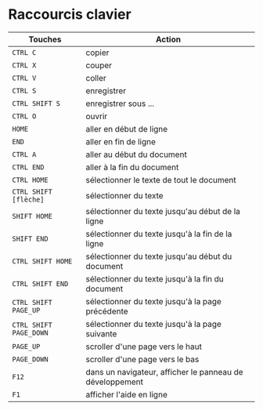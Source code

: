 # Raccourcis clavier

| Touches                 | Action                                                    |
| ----------------------- | --------------------------------------------------------- |
| `CTRL C`                | copier                                                    |
| `CTRL X`                | couper                                                    |
| `CTRL V`                | coller                                                    |
| `CTRL S`                | enregistrer                                               |
| `CTRL SHIFT S`          | enregistrer sous ...                                      |
| `CTRL O`                | ouvrir                                                    |
| `HOME`                  | aller en début de ligne                                   |
| `END`                   | aller en fin de ligne                                     |
| `CTRL A`                | aller au début du document                                |
| `CTRL END`              | aller à la fin du document                                |
| `CTRL HOME`             | sélectionner le texte de tout le document                 |
| `CTRL SHIFT [flèche]`   | sélectionner du texte                                     |
| `SHIFT HOME`            | sélectionner du texte jusqu'au début de la ligne          |
| `SHIFT END`             | sélectionner du texte jusqu'à la fin de la ligne          |
| `CTRL SHIFT HOME`       | sélectionner du texte jusqu'au début du document          |
| `CTRL SHIFT END`        | sélectionner du texte jusqu'à la fin du document          |
| `CTRL SHIFT PAGE_UP`    | sélectionner du texte jusqu'à la page précédente          |
| `CTRL SHIFT PAGE_DOWN`  | sélectionner du texte jusqu'à la page suivante            |
| `PAGE_UP`               | scroller d'une page vers le haut                          |
| `PAGE_DOWN`             | scroller d'une page vers le bas                           |
| `F12`                   | dans un navigateur, afficher le panneau de développement  |
| `F1`                    | afficher l'aide en ligne                                  |
